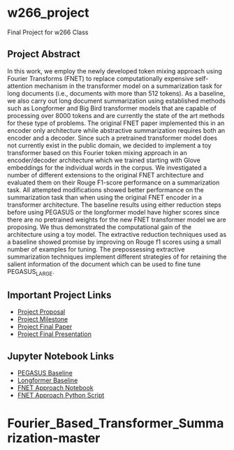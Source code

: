 # w266_project
Final Project for w266 Class

## Project Abstract

In this work, we employ the newly developed token mixing approach using Fourier Transforms (FNET) to replace computationally expensive self-attention mechanism in the transformer  model on a  summarization task for  long documents (i.e., documents with more than 512 tokens).  As a baseline, we also carry out long document summarization using established methods such as Longformer and Big Bird transformer models that are capable of processing over 8000 tokens and are currently the state of the art methods for these type of problems.  The original FNET paper implemented this in an encoder only architecture while abstractive summarization requires both an encoder and a decoder. Since such a pretrained transformer model does not currently exist in the public domain, we decided to implement a toy transformer based on this Fourier token mixing approach in an encoder/decoder architecture which we trained starting with Glove embeddings for the individual words in the corpus. We investigated a number of different extensions to the original FNET architecture and evaluated them on their Rouge F1-score performance on a summarization task. All attempted modifications showed better performance on the summarization task than when using the original FNET encoder in a transformer architecture. The baseline results using either reduction steps before using PEGASUS or the longformer model have higher scores since there are no pretrained weights for the new FNET transformer model we are proposing. We thus demonstrated the computational gain of the architecture using a toy model. The extractive reduction techniques used as a baseline showed promise by improving on Rouge f1 scores using a small number of examples for tuning. The prepossessing extractive summarization techniques implement different strategies of for retaining the salient information of the document which can be used to fine tune PEGASUS<sub>LARGE</sub>.

## Important Project Links
- [Project Proposal](Project_Proposal.pdf)
- [Project Milestone](Project_Milestone.pdf)
- [Project Final Paper](Project_Final.pdf)
- [Project Final Presentation](https://docs.google.com/presentation/d/1PzWlqzRHvfJVOe4TiAKUiigcVzSEmAgTMLIOYDUu7NM/edit?usp=sharing)

## Jupyter Notebook Links
- [PEGASUS Baseline](Long_Document_Summarization_with_PEGASUS.ipynb)
- [Longformer Baseline](Longformer_PubMed_Base_v2.ipynb)
- [FNET Approach Notebook](abstractive_transformer_summarizer_with_FNET_transformer_ver2.ipynb)
- [FNET Approach Python Script](abstractive_transformer_summarizer_with_fnet_transformer.py)

# Fourier_Based_Transformer_Summarization-master
